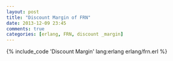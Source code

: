 ```yaml
---
layout: post
title: "Discount Margin of FRN"
date: 2013-12-09 23:45
comments: true
categories: [erlang, FRN, discount _margin]
---
```



{% include_code 'Discount Margin' lang:erlang  erlang/frn.erl %}
